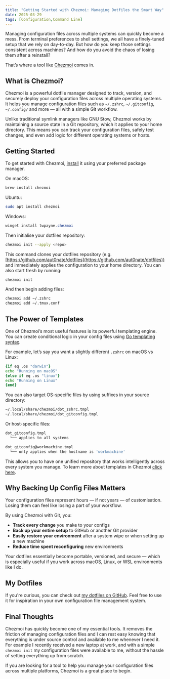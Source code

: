 ```yaml
---
title: "Getting Started with Chezmoi: Managing Dotfiles the Smart Way"
date: 2025-03-29
tags: [Configuration,Command Line]
---
```


Managing configuration files across multiple systems can quickly become a mess. From terminal preferences to shell settings, we all have a finely-tuned setup that we rely on day-to-day. But how do you keep those settings consistent across machines? And how do you avoid the chaos of losing them after a reinstall?

That’s where a tool like [Chezmoi](https://www.chezmoi.io/) comes in.

## What is Chezmoi?

Chezmoi is a powerful dotfile manager designed to track, version, and securely deploy your configuration files across multiple operating systems. It helps you manage configuration files such as `~/.zshrc`, `~/.gitconfig`, `~/.config/` and more — all with a simple Git workflow.

Unlike traditional symlink managers like GNU Stow, Chezmoi works by maintaining a source state in a Git repository, which it applies to your home directory. This means you can track your configuration files, safely test changes, and even add logic for different operating systems or hosts.

## Getting Started

To get started with Chezmoi, [install](https://www.chezmoi.io/install/) it using your preferred package manager.

On macOS:

```bash
brew install chezmoi
```

Ubuntu:

```bash
sudo apt install chezmoi
```

Windows:

```powershell
winget install twpayne.chezmoi
```

Then initialise your dotfiles repository:

```bash
chezmoi init --apply <repo>
```

This command clones your dotfiles repository (e.g. [https://github.com/aut0nate/dotfiles](https://github.com/aut0nate/dotfiles)) and immediately applies the configuration to your home directory. You can also start fresh by running:

```bash
chezmoi init
```

And then begin adding files:

```bash
chezmoi add ~/.zshrc
chezmoi add ~/.tmux.conf
```

## The Power of Templates

One of Chezmoi’s most useful features is its powerful templating engine. You can create conditional logic in your config files using [Go templating syntax](https://pkg.go.dev/text/template).

For example, let’s say you want a slightly different `.zshrc` on macOS vs Linux:

```zsh
{if eq .os "darwin"}
echo "Running on macOS"
{else if eq .os "linux"}
echo "Running on Linux"
{end}
```

You can also target OS-specific files by using suffixes in your source directory:

``` bash
~/.local/share/chezmoi/dot_zshrc.tmpl
~/.local/share/chezmoi/dot_gitconfig.tmpl
```

Or host-specific files:

``` bash
dot_gitconfig.tmpl
  └── applies to all systems

dot_gitconfig@workmachine.tmpl
  └── only applies when the hostname is 'workmachine'
```

This allows you to have one unified repository that works intelligently across every system you manage. To learn more about templates in Chezmoi [click here](https://www.chezmoi.io/user-guide/templating/).

## Why Backing Up Config Files Matters

Your configuration files represent hours — if not years — of customisation. Losing them can feel like losing a part of your workflow.

By using Chezmoi with Git, you:

- **Track every change** you make to your configs
- **Back up your entire setup** to GitHub or another Git provider
- **Easily restore your environment** after a system wipe or when setting up a new machine
- **Reduce time spent reconfiguring** new environments

Your dotfiles essentially become portable, versioned, and secure — which is especially useful if you work across macOS, Linux, or WSL environments like I do.

## My Dotfiles

If you're curious, you can check out [my dotfiles on GitHub](https://github.com/aut0nate/dotfiles). Feel free to use it for inspiration in your own configuration file management system.

## Final Thoughts

Chezmoi has quickly become one of my essential tools. It removes the friction of managing configuration files and I can rest easy knowing that everything is under source control and available to me whenever I need it. For example I recently received a new laptop at work, and with a simple `chezmoi init` my configuration files were available to me, without the hassle of setting everything up from scratch.

If you are looking for a tool to help you manage your configuration files across multiple platforms, Chezmoi is a great place to begin.
